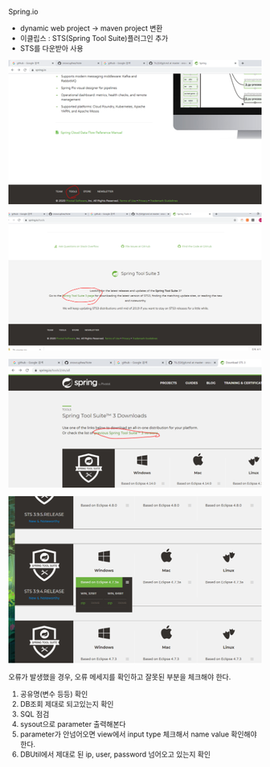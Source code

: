 Spring.io

- dynamic web project -> maven project 변환
- 이클립스 : STS(Spring Tool Suite)플러그인 추가
- STS를 다운받아 사용



![image-20200120093112108](images/image-20200120093112108.png)

![image-20200120093213374](images/image-20200120093213374.png)



![image-20200120093400172](images/image-20200120093400172.png)



![image-20200120093454700](images/image-20200120093454700.png)

오류가 발생했을 경우, 오류 메세지를 확인하고 잘못된 부분을 체크해야 한다.

1. 공유명(변수 등등) 확인
2. DB조회 제대로 되고있는지 확인
3. SQL 점검
4. sysout으로 parameter 출력해본다
5. parameter가 안넘어오면 view에서 input type 체크해서 name value 확인해야 한다.
6. DBUtil에서 제대로 된 ip, user, password 넘어오고 있는지 확인



